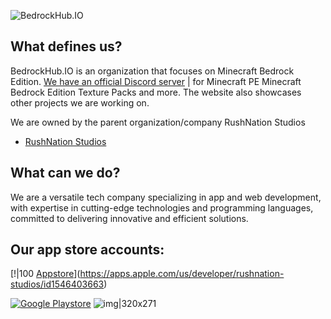 ![BedrockHub.IO](https://user-images.githubusercontent.com/24614527/233809161-f4e5c33c-d023-41c8-9959-0c10e2d3881a.png)

## What defines us?
BedrockHub.IO is an organization that focuses on Minecraft Bedrock Edition. [We have an official Discord server](https://discord.bedrockhub.io) | for Minecraft PE Minecraft Bedrock Edition Texture Packs and more. The website also showcases other projects we are working on.

We are owned by the parent organization/company RushNation Studios

- [RushNation Studios](https://rushnation.net) 
## What can we do?
We are a versatile tech company specializing in app and web development, with expertise in cutting-edge technologies and programming languages, committed to delivering innovative and efficient solutions.

## Our app store accounts:
[!|100 [Appstore](https://cdn.discordapp.com/attachments/1022232337938911262/1099715580895953006/App_Store.png)](https://apps.apple.com/us/developer/rushnation-studios/id1546403663)

[![Google Playstore](https://cdn.discordapp.com/attachments/1022232337938911262/1099715581281849456/Google_Play.png)](https://play.google.com/store/apps/dev?id=8473970092605055225&hl=gsw&gl=US)
![img|320x271](https://cdn.discordapp.com/attachments/1022232337938911262/1099715580895953006/App_Store.png)
